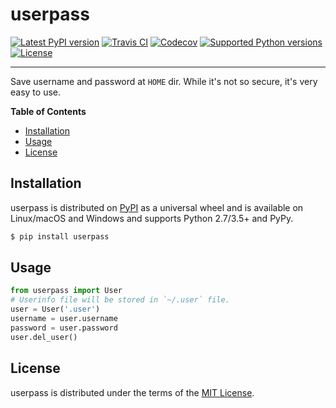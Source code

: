 # userpass

[![Latest PyPI version](https://img.shields.io/pypi/v/userpass.svg)](https://pypi.org/project/userpass)
[![Travis CI](https://img.shields.io/travis/zYeoman/userpass/master.svg)](https://travis-ci.org/zYeoman/userpass)
[![Codecov](https://img.shields.io/codecov/c/github/zYeoman/userpass/master.svg)](https://codecov.io/gh/zYeoman/userpass)
[![Supported Python versions](https://img.shields.io/pypi/pyversions/userpass.svg)](https://pypi.org/project/userpass)
[![License](https://img.shields.io/pypi/l/userpass.svg)](https://choosealicense.com/licenses)

-----

Save username and password at `HOME` dir. While it's not so secure, it's very easy to use.

**Table of Contents**

* [Installation](#installation)
* [Usage](#usage)
* [License](#license)

## Installation

userpass is distributed on [PyPI](https://pypi.org) as a universal
wheel and is available on Linux/macOS and Windows and supports
Python 2.7/3.5+ and PyPy.

```bash
$ pip install userpass
```

## Usage

```python
from userpass import User
# Userinfo file will be stored in `~/.user` file.
user = User('.user')
username = user.username
password = user.password
user.del_user()
```

## License

userpass is distributed under the terms of the
[MIT License](https://choosealicense.com/licenses/mit).
